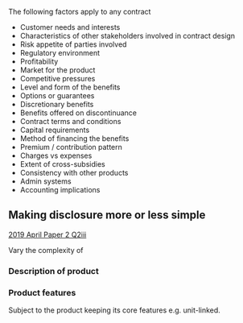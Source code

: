 The following factors apply to any contract

- Customer needs and interests
- Characteristics of other stakeholders involved in contract design
- Risk appetite of parties involved
- Regulatory environment
- Profitability
- Market for the product
- Competitive pressures
- Level and form of the benefits
- Options or guarantees
- Discretionary benefits
- Benefits offered on discontinuance
- Contract terms and conditions
- Capital requirements
- Method of financing the benefits
- Premium / contribution pattern
- Charges vs expenses
- Extent of cross-subsidies
- Consistency with other products
- Admin systems
- Accounting implications

## Making disclosure more or less simple

[2019 April Paper 2 Q2iii](40-2019-04-02.md#2-iii)

Vary the complexity of

### Description of product


### Product features

Subject to the product keeping its core features e.g. unit-linked.

